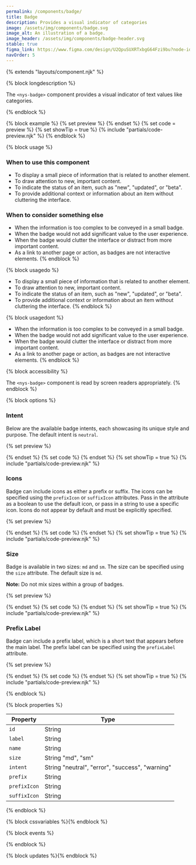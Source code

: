 ```yaml
---
permalink: /components/badge/
title: Badge
description: Provides a visual indicator of categories
image: /assets/img/components/badge.svg
image_alt: An illustration of a badge.
image_header: /assets/img/components/badge-header.svg
stable: true
figma_link: https://www.figma.com/design/U2QpuSUXRTxbgG64Fzi9bu?node-id=5409-1651
navOrder: 5
---
```


{% extends "layouts/component.njk" %}

{% block longdescription %}

The `<nys-badge>` component provides a visual indicator of text values like categories.

{% endblock %}

{% block example %}
{% set preview %}
<nys-badge label="Basic badge"></nys-badge>
{% endset %}
{% set code = preview %}
{% set showTip = true %}
{% include "partials/code-preview.njk" %}
{% endblock %}

{% block usage %}

### When to use this component

 - To display a small piece of information that is related to another element.
 - To draw attention to new, important content.
 - To indicate the status of an item, such as "new", "updated", or "beta".
 - To provide additional context or information about an item without cluttering the interface.

### When to consider something else

  - When the information is too complex to be conveyed in a small badge.
  - When the badge would not add significant value to the user experience.
  - When the badge would clutter the interface or distract from more important content.
  - As a link to another page or action, as badges are not interactive elements.
{% endblock %}

{% block usagedo %}

  - To display a small piece of information that is related to another element.
  - To draw attention to new, important content.
  - To indicate the status of an item, such as "new", "updated", or "beta".
  - To provide additional context or information about an item without cluttering the interface.
{% endblock %}

{% block usagedont %}

  - When the information is too complex to be conveyed in a small badge.
  - When the badge would not add significant value to the user experience.
  - When the badge would clutter the interface or distract from more important content.
  - As a link to another page or action, as badges are not interactive elements.
{% endblock %}

{% block accessibility %}

The `<nys-badge>` component is read by screen readers appropriately.
{% endblock %}

{% block options %}

### Intent
Below are the available badge intents, each showcasing its unique style and purpose. The default intent is `neutral`.

{% set preview %}
<div class="nys-grid-row nys-grid-gap-1">
  <nys-badge label="Neutral" prefixIcon></nys-badge>
  <nys-badge label="Error" intent="error" prefixIcon></nys-badge>
  <nys-badge label="Warning" intent="warning" prefixIcon></nys-badge>
  <nys-badge label="Success" intent="success" prefixIcon></nys-badge>
</div>
{% endset %}
{% set code %}<nys-badge label="Neutral" prefixIcon></nys-badge>
<nys-badge label="Error" intent="error" prefixIcon></nys-badge>
<nys-badge label="Warning" intent="warning" prefixIcon></nys-badge>
<nys-badge label="Success" intent="success" prefixIcon></nys-badge>
{% endset %}
{% set showTip = true %}
{% include "partials/code-preview.njk" %}


### Icons
Badge can include icons as either a prefix or suffix. The icons can be specified using the `prefixIcon` or `suffixIcon` attributes. Pass in the attribute as a boolean to use the default icon, or pass in a string to use a specific icon. Icons do not appear by default and must be explicitly specified.

{% set preview %}
<div class="nys-grid-row nys-grid-gap-1">
  <nys-badge label="Default neutral" prefixIcon></nys-badge>
  <nys-badge label="Default neutral" suffixIcon></nys-badge>
  <nys-badge label="Custom neutral" prefixIcon="check"></nys-badge>
  <nys-badge label="Custom neutral" suffixIcon="check"></nys-badge>
</div>
{% endset %}
{% set code %}
<nys-badge label="Default neutral" prefixIcon></nys-badge>
<nys-badge label="Default neutral" suffixIcon></nys-badge>
<nys-badge label="Custom neutral" prefixIcon="check"></nys-badge>
<nys-badge label="Custom neutral" suffixIcon="check"></nys-badge>
{% endset %}
{% set showTip = true %}
{% include "partials/code-preview.njk" %}

### Size
Badge is available in two sizes: `md` and `sm`. The size can be specified using the `size` attribute. The default size is `md`.

**Note:** Do not mix sizes within a group of badges.

{% set preview %}
<div class="nys-grid-row nys-grid-gap-1">
  <nys-badge label="Medium"></nys-badge>
  <nys-badge label="Small" size="sm"></nys-badge>
</div>
{% endset %}
{% set code %}
<nys-badge label="Medium"></nys-badge>
<nys-badge label="Small" size="sm"></nys-badge>
{% endset %}
{% set showTip = true %}
{% include "partials/code-preview.njk" %}

### Prefix Label
Badge can include a prefix label, which is a short text that appears before the main label. The prefix label can be specified using the `prefixLabel` attribute.

{% set preview %}
<div class="nys-grid-row nys-grid-gap-1">
  <nys-badge label="Stable" prefixIcon="code"></nys-badge>
  <nys-badge prefixLabel="WCAG 2.2" label="AA" intent="success" prefixIcon></nys-badge>
</div>
{% endset %}
{% set code %}
<nys-badge label="Stable" prefixIcon="code"></nys-badge>
<nys-badge prefixLabel="WCAG 2.2" label="AA" intent="success" prefixIcon></nys-badge>
{% endset %}
{% set showTip = true %}
{% include "partials/code-preview.njk" %}


{% endblock %}


{% block properties %}

| Property   | Type         |
|------------|--------------|
| `id`       | String       |
| `label` | String       |
| `name` | String       |
| `size` | String "md", "sm"      |
| `intent` | String  "neutral", "error", "success", "warning"     |
| `prefix` | String       |
| `prefixIcon` | String       |
| `suffixIcon` | String       |

{% endblock %}

{% block cssvariables %}{% endblock %}

{% block events %}

{% endblock %}

{% block updates %}{% endblock %}
